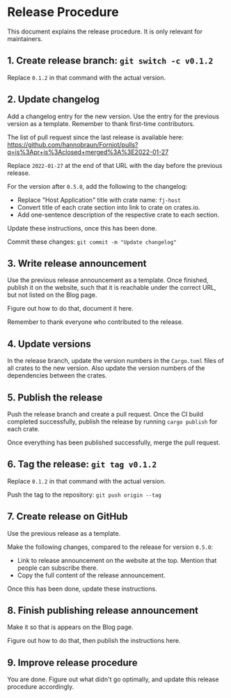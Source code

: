 # Release Procedure

This document explains the release procedure. It is only relevant for maintainers.


## 1. Create release branch: `git switch -c v0.1.2`

Replace `0.1.2` in that command with the actual version.


## 2. Update changelog

Add a changelog entry for the new version. Use the entry for the previous version as a template. Remember to thank first-time contributors.

The list of pull request since the last release is available here:
https://github.com/hannobraun/Fornjot/pulls?q=is%3Apr+is%3Aclosed+merged%3A%3E2022-01-27

Replace `2022-01-27` at the end of that URL with the day before the previous release.

For the version after `0.5.0`, add the following to the changelog:
- Replace "Host Application" title with crate name: `fj-host`
- Convert title of each crate section into link to crate on crates.io.
- Add one-sentence description of the respective crate to each section.

Update these instructions, once this has been done.

Commit these changes: `git commit -m "Update changelog"`


## 3. Write release announcement

Use the previous release announcement as a template. Once finished, publish it on the website, such that it is reachable under the correct URL, but not listed on the Blog page.

Figure out how to do that, document it here.

Remember to thank everyone who contributed to the release.


## 4. Update versions

In the release branch, update the version numbers in the `Cargo.toml` files of all crates to the new version. Also update the version numbers of the dependencies between the crates.


## 5. Publish the release

Push the release branch and create a pull request. Once the CI build completed successfully, publish the release by running `cargo publish` for each crate.

Once everything has been published successfully, merge the pull request.


## 6. Tag the release: `git tag v0.1.2`

Replace `0.1.2` in that command with the actual version.

Push the tag to the repository: `git push origin --tag`


## 7. Create release on GitHub

Use the previous release as a template.

Make the following changes, compared to the release for version `0.5.0`:
- Link to release announcement on the website at the top. Mention that people can subscribe there.
- Copy the full content of the release announcement.

Once this has been done, update these instructions.


## 8. Finish publishing release announcement

Make it so that is appears on the Blog page.

Figure out how to do that, then publish the instructions here.


## 9. Improve release procedure

You are done. Figure out what didn't go optimally, and update this release procedure accordingly.
